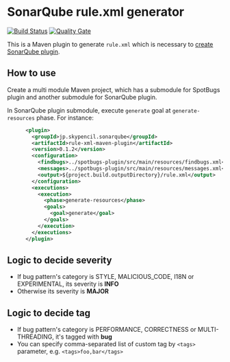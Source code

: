 # SonarQube rule.xml generator

[![Build Status](https://travis-ci.org/KengoTODA/sonarqube-rule-xml-generator.svg?branch=master)](https://travis-ci.org/KengoTODA/sonarqube-rule-xml-generator)
[![Quality Gate](https://sonarcloud.io/api/project_badges/measure?project=jp.skypencil.sonarqube%3Arule-xml-maven-plugin&metric=alert_status)](https://sonarcloud.io/dashboard?id=jp.skypencil.sonarqube%3Arule-xml-maven-plugin)

This is a Maven plugin to generate `rule.xml` which is necessary to [create SonarQube plugin](https://docs.sonarqube.org/display/DEV/Build+Plugin).

## How to use

Create a multi module Maven project, which has a submodule for SpotBugs plugin and another submodule for SonarQube plugin.

In SonarQube plugin submodule, execute `generate` goal at `generate-resources` phase. For instance:

```xml
      <plugin>
        <groupId>jp.skypencil.sonarqube</groupId>
        <artifactId>rule-xml-maven-plugin</artifactId>
        <version>0.1.2</version>
        <configuration>
          <findbugs>../spotbugs-plugin/src/main/resources/findbugs.xml</findbugs>
          <messages>../spotbugs-plugin/src/main/resources/messages.xml</messages>
          <output>${project.build.outputDirectory}/rule.xml</output>
        </configuration>
        <executions>
          <execution>
            <phase>generate-resources</phase>
            <goals>
              <goal>generate</goal>
            </goals>
          </execution>
        </executions>
      </plugin>
```

## Logic to decide severity

* If bug pattern's category is STYLE, MALICIOUS_CODE, I18N or EXPERIMENTAL, its severity is **INFO**
* Otherwise its severity is **MAJOR**

## Logic to decide tag

* If bug pattern's category is  PERFORMANCE, CORRECTNESS or MULTI-THREADING, it's tagged with **bug**
* You can specify comma-separated list of custom tag by `<tags>` parameter, e.g. `<tags>foo,bar</tags>`
